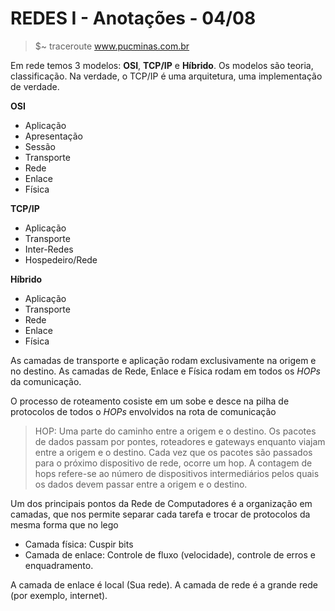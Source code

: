 # REDES I - Anotações - 04/08

> $~ traceroute www.pucminas.com.br

Em rede temos 3 modelos: **OSI**, **TCP/IP** e **Híbrido**. Os modelos são teoria, classificação. Na verdade, o TCP/IP é uma arquitetura, uma implementação de verdade.

**OSI**

- Aplicação
- Apresentação
- Sessão
- Transporte
- Rede
- Enlace
- Física

**TCP/IP**

- Aplicação
- Transporte
- Inter-Redes
- Hospedeiro/Rede

**Híbrido**

- Aplicação
- Transporte
- Rede
- Enlace
- Física

As camadas de transporte e aplicação rodam exclusivamente na origem e no destino. As camadas de Rede, Enlace e Física rodam em todos os *HOPs* da comunicação.

O processo de roteamento cosiste em um sobe e desce na pilha de protocolos de todos o *HOPs* envolvidos na rota de comunicação

> HOP: Uma parte do caminho entre a origem e o destino. Os pacotes de dados passam por pontes, roteadores e gateways enquanto viajam entre a origem e o destino. Cada vez que os pacotes são passados para o próximo dispositivo de rede, ocorre um hop. A contagem de hops refere-se ao número de dispositivos intermediários pelos quais os dados devem passar entre a origem e o destino.

Um dos principais pontos da Rede de Computadores é a organização em camadas, que nos permite separar cada tarefa e trocar de protocolos da mesma forma que no lego

- Camada física: Cuspir bits
- Camada de enlace: Controle de fluxo (velocidade), controle de erros e enquadramento.

A camada de enlace é local (Sua rede). A camada de rede é a grande rede (por exemplo, internet).

